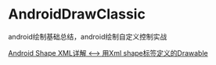 # AndroidDrawClassic
android绘制基础总结，android绘制自定义控制实战

 [Android Shape XML详解 <--> 用Xml shape标签定义的Drawable](https://github.com/PopFisher/AndroidDrawClassic/blob/master/System_Shape_XML.md)